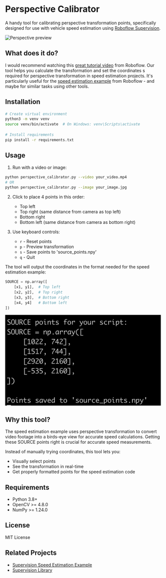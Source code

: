 # Perspective Calibrator

A handy tool for calibrating perspective transformation points, specifically designed for use with vehicle speed estimation using [Roboflow Supervision](https://github.com/roboflow/supervision).

![Perspective preview](images/screen.png)

## What does it do?

I would recommend watching this [great tutorial video](https://youtu.be/uWP6UjDeZvY?t=413) from Roboflow. Our tool helps you calculate the transformation and set the coordinates s required for perspective transformation in speed estimation projects. It's particularly useful for the [speed estimation example](https://github.com/roboflow/supervision/tree/develop/examples/speed_estimation) from Roboflow - and maybe for similar tasks using other tools.

## Installation

```bash
# Create virtual environment
python3 -m venv venv 
source venv/bin/activate  # On Windows: venv\Scripts\activate

# Install requirements
pip install -r requirements.txt
```

## Usage

1. Run with a video or image:
```bash
python perspective_calibrator.py --video your_video.mp4
# OR
python perspective_calibrator.py --image your_image.jpg
```

2. Click to place 4 points in this order:
   - Top left 
   - Top right (same distance from camera as top left)
   - Bottom right
   - Bottom left (same distance from camera as bottom right)

3. Use keyboard controls:
   - `r` - Reset points
   - `p` - Preview transformation
   - `s` - Save points to 'source_points.npy'
   - `q` - Quit

The tool will output the coordinates in the format needed for the speed estimation example:
```python
SOURCE = np.array([
    [x1, y1],  # Top left
    [x2, y2],  # Top right
    [x3, y3],  # Bottom right
    [x4, y4]   # Bottom left
])
```

![Hit S and find the SOURCE data in the console](images/output.png)


## Why this tool?

The speed estimation example uses perspective transformation to convert video footage into a birds-eye view for accurate speed calculations. Getting these SOURCE points right is crucial for accurate speed measurements.

Instead of manually trying coordinates, this tool lets you:
- Visually select points
- See the transformation in real-time
- Get properly formatted points for the speed estimation code

## Requirements
- Python 3.8+
- OpenCV >= 4.8.0
- NumPy >= 1.24.0

## License
MIT License

## Related Projects
- [Supervision Speed Estimation Example](https://github.com/roboflow/supervision/tree/develop/examples/speed_estimation)
- [Supervision Library](https://github.com/roboflow/supervision)
